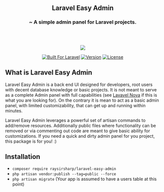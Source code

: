 <h2 align="center">Laravel Easy Admin</h2>
<h3 align="center">~ A simple admin panel for Laravel projects.</h3>
<br><br>
<p align="center"><a href="https://packagist.org/packages/raysirsharp/laravel-easy-admin"><img src="https://raw.githubusercontent.com/raysirsharp/img-storage/master/easy-admin-header.png"></a></p>
<p align="center">
<a href="https://laravel.com/"><img src="https://img.shields.io/badge/Built%20For-Laravel-orange" alt="Built For Laravel"></a>
<a href="https://packagist.org/packages/raysirsharp/laravel-easy-admin"><img src="https://img.shields.io/badge/Current%20Version-0.1.1-blue" alt="Version"></a>
<a href="https://packagist.org/packages/raysirsharp/laravel-easy-admin"><img src="https://img.shields.io/badge/License-MIT-green" alt="License"></a>
</p>

## What is Laravel Easy Admin

Laravel Easy Admin is a back end UI designed for developers, root users with decent database knowledge or basic projects. It is not meant to serve as a complete Admin panel with full capabilities (see <a href="https://nova.laravel.com/">Lavavel Nova</a> if this is what you are looking for). On the contrary it is mean to act as a basic admin panel, with limited customizability, that can get up and running within minutes.

Laravel Easy Admin leverages a powerful set of artisan commands to add/remove resources. Additionally public files where functionality can be removed or via commenting out code are meant to give basic ability for customizations. If you need a quick and dirty admin panel for you project, this package is for you! :)


## Installation
- `composer require raysirsharp/laravel-easy-admin`
- `php artisan vendor:publish --tag=public --force`
- `php artisan migrate` (Your app is assumed to have a users table at this point)
